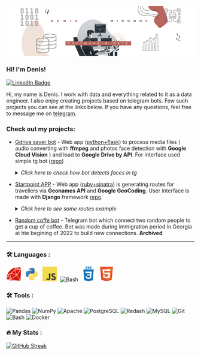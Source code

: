 ![profile](./header.png)

### **Hi! I'm Denis!** <div id="badges">
<a href="https://www.linkedin.com/in/wudmc/"><img src="https://img.shields.io/badge/LinkedIn-blue?style=for-the-badge&logo=linkedin&logoColor=white" alt="LinkedIn Badge"/></a>
</div>

Hi, my name is Denis. I work with data and everything related to it as a data engineer. I also enjoy creating projects based on telegram bots. Few such projects you can see at the links below. If you have any questions, feel free to message me on [telegram](https://t.me/wudmc).

### Check out my projects:
- [Gdrive saver bot](https://t.me/gdrive_saver_bot) - Web app ([python+flask](https://github.com/WuDMC/data-processing-web-app)) to process media files ( audio converting with **ffmpeg** and photos face detection with **Google Cloud Vision** ) and load to **Google Drive by API**. For interface used simple tg bot ([repo](https://github.com/WuDMC/simple-tg-bot)) <br>
                <details>
                	<summary>_Click here to check how bot detects faces in tg_</summary>
                	  <img src="https://github.com/WuDMC/WuDMC/assets/65350779/4a11e94f-9c29-4750-8a1c-881597fac733" alt="Gdrive Bot example" width="400">
                </details>

- [Startpoint APP](https://wudmc.com/startpoint.html) - Web app ([ruby+sinatra](https://github.com/WuDMC/geonames)) is generating routes for travellers via **Geonames API** and **Google GeoCoding**. User interface is made with **Django** framework [repo](https://github.com/WuDMC/wudmc.com).   <br>
                <details>
                	<summary>_Click here to see some routes example_</summary>
                    <img src="https://wudmc.com/static/assets/img/maps.gif" alt="Starpoint app example" width="400">
                </details>
- [Random coffe bot](https://github.com/WuDMC/Random-Coffee-tg-bot/settings) - Telegram bot which connect two random people to get a cup of coffee. Bot was made during immigration period in Georgia at hte begining of 2022 to build new connections. **Archived**

***


### :hammer_and_wrench: Languages :

<div>
  <img src="https://github.com/devicons/devicon/blob/master/icons/ruby/ruby-plain.svg" title="Ruby" alt="Ruby" width="40" height="40"/>&nbsp;
  <img src="https://github.com/devicons/devicon/blob/master/icons/python/python-original.svg" title="Python" alt="Python" width="40" height="40"/>&nbsp;
  <img src="https://github.com/devicons/devicon/blob/master/icons/javascript/javascript-original.svg" title="JavaScript" alt="JavaScript" width="40" height="40"/>&nbsp;
  <img src="https://raw.githubusercontent.com/jmnote/z-icons/master/svg/bash.svg" title="Bash" alt="Bash" width="40" height="40"/>&nbsp;
  <img src="https://github.com/devicons/devicon/blob/master/icons/css3/css3-plain-wordmark.svg"  title="CSS3" alt="CSS" width="40" height="40"/>&nbsp;
  <img src="https://github.com/devicons/devicon/blob/master/icons/html5/html5-original.svg" title="HTML5" alt="HTML" width="40" height="40"/>&nbsp;
</div>

### :hammer_and_wrench:  Tools :

![Pandas](https://img.shields.io/badge/-Pandas-150458?logo=pandas&logoColor=white)
![NumPy](https://img.shields.io/badge/-NumPy-013243?logo=numpy&logoColor=white)
![Apache](https://img.shields.io/badge/-Apache-D22128?logo=apache&logoColor=white)
![PostgreSQL](https://img.shields.io/badge/-PostgreSQL-336791?logo=postgresql&logoColor=white)
![Redash](https://img.shields.io/badge/-Redash-FF473E?logo=redash&logoColor=white)
![MySQL](https://img.shields.io/badge/-MySQL-4479A1?logo=mysql&logoColor=white)
![Git](https://img.shields.io/badge/-Git-F05032?logo=git&logoColor=white)
![Bash](https://img.shields.io/badge/-Bash-4EAA25?logo=gnu-bash&logoColor=white)
![Docker](https://img.shields.io/badge/-Docker-2496ED?logo=docker&logoColor=white)

### :fire: My Stats :

[![GitHub Streak](http://github-readme-streak-stats.herokuapp.com?user=WuDMC&theme=dark&background=000000&hide_border=false&include_all_commits=true&count_private=true&layout=compact)](https://git.io/streak-stats)

